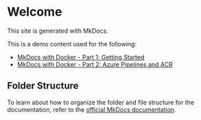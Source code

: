 # Welcome

This site is generated with MkDocs.

This is a demo content used for the following:

* [MkDocs with Docker - Part 1: Getting Started](https://blog.dusklight.com/2020/02/mkdocs-with-docker-part-1-getting-started.html)
* [MkDocs with Docker - Part 2: Azure Pipelines and ACR](https://blog.dusklight.com/2020/02/mkdocs-with-docker-part-2-azure-pipelines-and-acr.html)

## Folder Structure

To learn about how to organize the folder and file structure for the documentation, refer to the [official MkDocs documentation](https://www.mkdocs.org/user-guide/writing-your-docs/).
